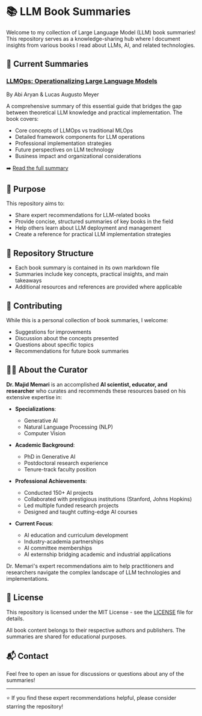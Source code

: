 # 📚 LLM Book Summaries

Welcome to my collection of Large Language Model (LLM) book summaries! This repository serves as a knowledge-sharing hub where I document insights from various books I read about LLMs, AI, and related technologies.

## 📖 Current Summaries

### [LLMOps: Operationalizing Large Language Models](LLMOps.md)
By Abi Aryan & Lucas Augusto Meyer

A comprehensive summary of this essential guide that bridges the gap between theoretical LLM knowledge and practical implementation. The book covers:

- Core concepts of LLMOps vs traditional MLOps
- Detailed framework components for LLM operations
- Professional implementation strategies
- Future perspectives on LLM technology
- Business impact and organizational considerations

➡️ [Read the full summary](LLMOps.md)

## 🎯 Purpose

This repository aims to:
- Share expert recommendations for LLM-related books
- Provide concise, structured summaries of key books in the field
- Help others learn about LLM deployment and management
- Create a reference for practical LLM implementation strategies

## 📌 Repository Structure

- Each book summary is contained in its own markdown file
- Summaries include key concepts, practical insights, and main takeaways
- Additional resources and references are provided where applicable

## 🤝 Contributing

While this is a personal collection of book summaries, I welcome:
- Suggestions for improvements
- Discussion about the concepts presented
- Questions about specific topics
- Recommendations for future book summaries

## 👨‍🔬 About the Curator

**Dr. Majid Memari** is an accomplished **AI scientist, educator, and researcher** who curates and recommends these resources based on his extensive expertise in:

- **Specializations**: 
  - Generative AI
  - Natural Language Processing (NLP)
  - Computer Vision

- **Academic Background**:
  - PhD in Generative AI
  - Postdoctoral research experience
  - Tenure-track faculty position

- **Professional Achievements**:
  - Conducted 150+ AI projects
  - Collaborated with prestigious institutions (Stanford, Johns Hopkins)
  - Led multiple funded research projects
  - Designed and taught cutting-edge AI courses

- **Current Focus**:
  - AI education and curriculum development
  - Industry-academia partnerships
  - AI committee memberships
  - AI externship bridging academic and industrial applications

Dr. Memari's expert recommendations aim to help practitioners and researchers navigate the complex landscape of LLM technologies and implementations.

## 📜 License

This repository is licensed under the MIT License - see the [LICENSE](LICENSE) file for details.

All book content belongs to their respective authors and publishers. The summaries are shared for educational purposes.

## 📬 Contact

Feel free to open an issue for discussions or questions about any of the summaries!

---

⭐ If you find these expert recommendations helpful, please consider starring the repository! 